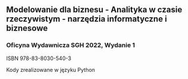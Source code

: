 
## Modelowanie dla biznesu - Analityka w czasie rzeczywistym - narzędzia informatyczne i biznesowe
### Oficyna Wydawnicza SGH 2022, Wydanie 1

ISBN  978-83-8030-540-3

Kody zrealizowane w języku Python 
